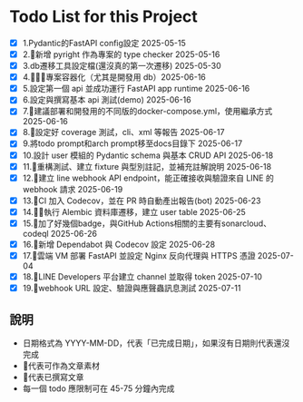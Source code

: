 # Todo List for this Project

- [x] 1.Pydantic的FastAPI config設定 2025-05-15
- [x] 2.🧃新增 pyright 作為專案的 type checker 2025-05-16
- [x] 3.db遷移工具設定檔(還沒真的第一次遷移) 2025-05-30
- [x] 4.🍎🍎🍎專案容器化（尤其是開發用 db）2025-06-16
- [x] 5.設定第一個 api 並成功運行 FastAPI app runtime 2025-06-16
- [x] 6.設定與撰寫基本 api 測試(demo) 2025-06-16
- [x] 7.🍎建議部署和開發用的不同版的docker-compose.yml，使用繼承方式 2025-06-16
- [x] 8.🍎設定好 coverage 測試，cli、xml 等報告 2025-06-17
- [x] 9.將todo prompt和arch prompt移至docs目錄下 2025-06-17
- [x] 10.設計 user 模組的 Pydantic schema 與基本 CRUD API 2025-06-18
- [x] 11.🍎重構測試、建立 fixture 與型別註記，並補充註解說明 2025-06-18
- [x] 12.🍏建立 line webhook API endpoint，能正確接收與驗證來自 LINE 的 webhook 請求 2025-06-19
- [x] 13.🍎CI 加入 Codecov，並在 PR 時自動產出報告(bot) 2025-06-23
- [x] 14.🍎🍎執行 Alembic 資料庫遷移，建立 user table 2025-06-25
- [x] 15.🍎加了好幾個badge，與GitHub Actions相關的主要有sonarcloud、codeql 2025-06-26
- [x] 16.🍎新增 Dependabot 與 Codecov 設定 2025-06-28
- [x] 17.🍎雲端 VM 部署 FastAPI 並設定 Nginx 反向代理與 HTTPS 憑證 2025-07-04
- [x] 18.🍎LINE Developers 平台建立 channel 並取得 token 2025-07-10
- [x] 19.🍎webhook URL 設定、驗證與應聲蟲訊息測試 2025-07-11

## 說明

- 日期格式為 YYYY-MM-DD，代表「已完成日期」，如果沒有日期則代表還沒完成
- 🍎代表可作為文章素材
- 🧃代表已撰寫文章
- 每一個 todo 應限制可在 45-75 分鐘內完成
